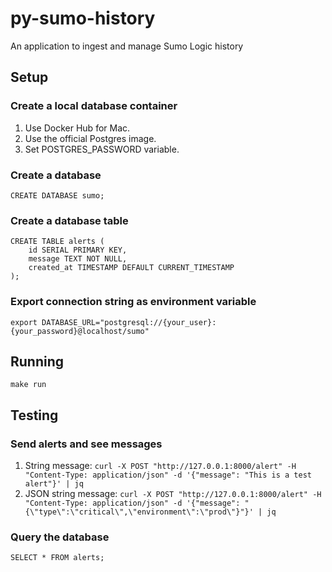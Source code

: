 # py-sumo-history
An application to ingest and manage Sumo Logic history

## Setup

### Create a local database container

1. Use Docker Hub for Mac.
1. Use the official Postgres image.
1. Set POSTGRES_PASSWORD variable.

### Create a database

```
CREATE DATABASE sumo;
```

### Create a database table

```
CREATE TABLE alerts (
    id SERIAL PRIMARY KEY,
    message TEXT NOT NULL,
    created_at TIMESTAMP DEFAULT CURRENT_TIMESTAMP
);
```

### Export connection string as environment variable

`export DATABASE_URL="postgresql://{your_user}:{your_password}@localhost/sumo"`

## Running

`make run`

## Testing

### Send alerts and see messages

1. String message: `curl -X POST "http://127.0.0.1:8000/alert" -H "Content-Type: application/json" -d '{"message": "This is a test alert"}' | jq`
1. JSON string message: `curl -X POST "http://127.0.0.1:8000/alert" -H "Content-Type: application/json" -d '{"message": "{\"type\":\"critical\",\"environment\":\"prod\"}"}' | jq`

### Query the database

`SELECT * FROM alerts;`